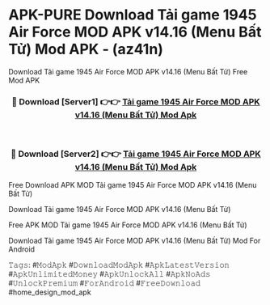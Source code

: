 # APK-PURE Download Tải game 1945 Air Force MOD APK v14.16 (Menu Bất Tử) Mod APK - (az41n)
Download Tải game 1945 Air Force MOD APK v14.16 (Menu Bất Tử) Free Mod APK

<div align="center">
<h3>🔴 Download [Server1] 👉👉 <a href="https://apk-comot.site?title=Tải_game_1945_Air_Force_MOD_APK_v14.16_(Menu_Bất_Tử)">Tải game 1945 Air Force MOD APK v14.16 (Menu Bất Tử) Mod Apk</a></h3><br>

<h3>🔴 Download [Server2] 👉👉 <a href="https://apk-comot.site?title=Tải_game_1945_Air_Force_MOD_APK_v14.16_(Menu_Bất_Tử)">Tải game 1945 Air Force MOD APK v14.16 (Menu Bất Tử) Mod Apk</a></h3>
</div>


Free Download APK MOD Tải game 1945 Air Force MOD APK v14.16 (Menu Bất Tử)

Download Tải game 1945 Air Force MOD APK v14.16 (Menu Bất Tử) 

Free APK MOD Tải game 1945 Air Force MOD APK v14.16 (Menu Bất Tử) 

Download Tải game 1945 Air Force MOD APK v14.16 (Menu Bất Tử) Mod For Android

𝚃𝚊𝚐𝚜: #𝙼𝚘𝚍𝙰𝚙𝚔 #𝙳𝚘𝚠𝚗𝚕𝚘𝚊𝚍𝙼𝚘𝚍𝙰𝚙𝚔 #𝙰𝚙𝚔𝙻𝚊𝚝𝚎𝚜𝚝𝚅𝚎𝚛𝚜𝚒𝚘𝚗 #𝙰𝚙𝚔𝚄𝚗𝚕𝚒𝚖𝚒𝚝𝚎𝚍𝙼𝚘𝚗𝚎𝚢 #𝙰𝚙𝚔𝚄𝚗𝚕𝚘𝚌𝚔𝙰𝚕𝚕 #𝙰𝚙𝚔𝙽𝚘𝙰𝚍𝚜 #𝚄𝚗𝚕𝚘𝚌𝚔𝙿𝚛𝚎𝚖𝚒𝚞𝚖 #𝙵𝚘𝚛𝙰𝚗𝚍𝚛𝚘𝚒𝚍 #𝙵𝚛𝚎𝚎𝙳𝚘𝚠𝚗𝚕𝚘𝚊𝚍 #home_design_mod_apk
